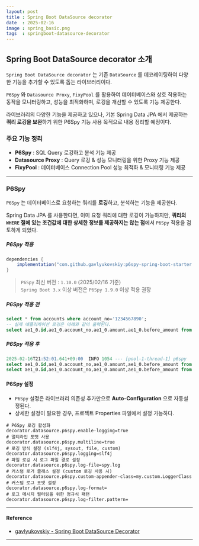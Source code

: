 ```yaml
---
layout: post
title : Spring Boot DataSource decorator
date  : 2025-02-16
image : spring_basic.png
tags  : springboot-datasource-decorator
---
```


## Spring Boot DataSource decorator 소개

`Spring Boot DataSource decorator` 는 기존 `DataSource` 를 데코레이팅하여 다양한 기능을 추가할 수 있도록 돕는 라이브러리이다.

`P6Spy` 와 `Datasource Proxy`, `FixyPool` 를 활용하여 데이터베이스와 상호 작용하는 동작을 모니터링하고, 성능을 최적화하며, 로깅을 개선할 수 있도록 기능 제공한다.

라이브러리의 다양한 기능을 제공하고 있으나, 기본 Spring Data JPA 에서 제공하는 **쿼리 로깅을 보완**하기 위한 P6Spy 기능 사용 목적으로 내용 정리할 예정이다.

### 주요 기능 정리

- **P6Spy** : SQL Query 로깅하고 분석 기능 제공
- **Datasource Proxy** : Query 로깅 & 성능 모니터링을 위한 Proxy 기능 제공
- **FixyPool** : 데이터베이스 Connection Pool 성능 최적화 & 모니터링 기능 제공

---

### P6Spy

`P6Spy` 는 데이터베이스로 요청하는 쿼리를 **로깅**하고, 분석하는 기능을 제공한다.

Spring Data JPA 를 사용한다면, 이미 요청 쿼리에 대한 로깅이 가능하지만, **쿼리의 `WHERE` 절에 있는 조건값에 대한 상세한 정보를 제공하지는 않는 점**에서 `P6Spy` 적용을 검토하게 되었다.

##### P6Spy 적용

```gradle
dependencies {
    implementation("com.github.gavlyukovskiy:p6spy-spring-boot-starter:${p6spyVersion}")
}
```

> `P6Spy` 최신 버전 : `1.10.0` (2025/02/16 기준)
> <br>
> `Spring Boot 3.x` 이상 버전은 `P6Spy 1.9.0` 이상 적용 권장

##### P6Spy 적용 전

```sql
select * from accounts where account_no='1234567890';
-- 실제 애플리케이션 로깅은 아래와 같이 출력된다.
select ae1_0.id,ae1_0.account_no,ae1_0.amount,ae1_0.before_amount from accounts ae1_0 where ae1_0.account_no=?
```

##### P6Spy 적용 후

```sql
2025-02-16T21:52:01.641+09:00  INFO 1054 --- [pool-1-thread-1] p6spy                                    : #1739710321641 | took 2ms | statement | connection 6| url jdbc:h2:mem:52b13ff0-b6f9-4c7d-98c6-4fa2e083f8b0
select ae1_0.id,ae1_0.account_no,ae1_0.amount,ae1_0.before_amount from accounts ae1_0 where ae1_0.account_no=?
select ae1_0.id,ae1_0.account_no,ae1_0.amount,ae1_0.before_amount from accounts ae1_0 where ae1_0.account_no='887db8dbd2';
```

#### P6Spy 설정

- `P6Spy` 설정은 라이브러리 의존성 추가만으로 **Auto-Configuration** 으로 자동설정된다.
- 상세한 설정이 필요한 경우, 프로젝트 Properties 파일에서 설정 가능하다.

```properties
# P6Spy 로깅 활성화
decorator.datasource.p6spy.enable-logging=true
# 멀티라인 포맷 사용
decorator.datasource.p6spy.multiline=true
# 로깅 방식 설정 (slf4j, sysout, file, custom)
decorator.datasource.p6spy.logging=slf4j
# 파일 로깅 시 로그 파일 경로 설정
decorator.datasource.p6spy.log-file=spy.log
# 커스텀 로거 클래스 설정 (custom 로깅 사용 시)
decorator.datasource.p6spy.custom-appender-class=my.custom.LoggerClass
# 커스텀 로그 포맷 설정
decorator.datasource.p6spy.log-format=
# 로그 메시지 필터링을 위한 정규식 패턴
decorator.datasource.p6spy.log-filter.pattern=
```

---

#### Reference

- [gavlyukovskiy - Spring Boot DataSource Decorator](https://github.com/gavlyukovskiy/spring-boot-data-source-decorator)

---